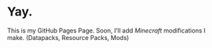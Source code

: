 # Yay.

This is my GitHub Pages Page.
Soon, I'll add *Minecraft* modifications I make. (Datapacks, Resource Packs, Mods)
